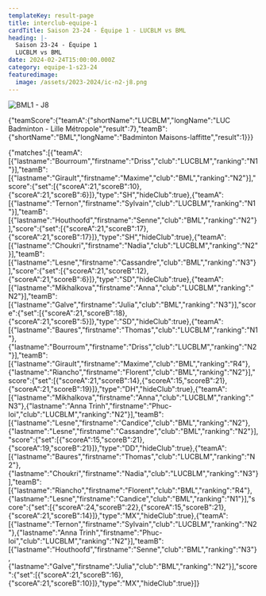 ```yaml
---
templateKey: result-page
title: interclub-equipe-1
cardTitle: Saison 23-24 - Équipe 1 - LUCBLM vs BML 
heading: |-
  Saison 23-24 - Équipe 1
  LUCBLM vs BML
date: 2024-02-24T15:00:00.000Z
category: equipe-1-s23-24
featuredimage:
  image: /assets/2023-2024/ic-n2-j8.png
---
```

![](/assets/2023-2024/ic-n2-j8.png "BML1 - J8")

<teamscoreboard>{"teamScore":{"teamA":{"shortName":"LUCBLM","longName":"LUC Badminton - Lille Métropole","result":7},"teamB":{"shortName":"BML","longName":"Badminton Maisons-laffitte","result":1}}}</teamscoreboard>

<scoreboard>{"matches":[{"teamA":[{"lastname":"Bourroum","firstname":"Driss","club":"LUCBLM","ranking":"N1"}],"teamB":[{"lastname":"Girault","firstname":"Maxime","club":"BML","ranking":"N2"}],"score":{"set":[{"scoreA":21,"scoreB":10},{"scoreA":21,"scoreB":6}]},"type":"SH","hideClub":true},{"teamA":[{"lastname":"Ternon","firstname":"Sylvain","club":"LUCBLM","ranking":"N1"}],"teamB":[{"lastname":"Houthoofd","firstname":"Senne","club":"BML","ranking":"N2"}],"score":{"set":[{"scoreA":21,"scoreB":17},{"scoreA":21,"scoreB":17}]},"type":"SH","hideClub":true},{"teamA":[{"lastname":"Choukri","firstname":"Nadia","club":"LUCBLM","ranking":"N2"}],"teamB":[{"lastname":"Lesne","firstname":"Cassandre","club":"BML","ranking":"N3"}],"score":{"set":[{"scoreA":21,"scoreB":12},{"scoreA":21,"scoreB":6}]},"type":"SD","hideClub":true},{"teamA":[{"lastname":"Mikhalkova","firstname":"Anna","club":"LUCBLM","ranking":"N2"}],"teamB":[{"lastname":"Galve","firstname":"Julia","club":"BML","ranking":"N3"}],"score":{"set":[{"scoreA":21,"scoreB":18},{"scoreA":21,"scoreB":5}]},"type":"SD","hideClub":true},{"teamA":[{"lastname":"Baures","firstname":"Thomas","club":"LUCBLM","ranking":"N1"},{"lastname":"Bourroum","firstname":"Driss","club":"LUCBLM","ranking":"N2"}],"teamB":[{"lastname":"Girault","firstname":"Maxime","club":"BML","ranking":"R4"},{"lastname":"Riancho","firstname":"Florent","club":"BML","ranking":"N2"}],"score":{"set":[{"scoreA":21,"scoreB":14},{"scoreA":15,"scoreB":21},{"scoreA":21,"scoreB":19}]},"type":"DH","hideClub":true},{"teamA":[{"lastname":"Mikhalkova","firstname":"Anna","club":"LUCBLM","ranking":"N3"},{"lastname":"Anna Trinh","firstname":"Phuc-loi","club":"LUCBLM","ranking":"N2"}],"teamB":[{"lastname":"Lesne","firstname":"Candice","club":"BML","ranking":"N2"},{"lastname":"Lesne","firstname":"Cassandre","club":"BML","ranking":"N2"}],"score":{"set":[{"scoreA":15,"scoreB":21},{"scoreA":19,"scoreB":21}]},"type":"DD","hideClub":true},{"teamA":[{"lastname":"Baures","firstname":"Thomas","club":"LUCBLM","ranking":"N2"},{"lastname":"Choukri","firstname":"Nadia","club":"LUCBLM","ranking":"N3"}],"teamB":[{"lastname":"Riancho","firstname":"Florent","club":"BML","ranking":"R4"},{"lastname":"Lesne","firstname":"Candice","club":"BML","ranking":"N1"}],"score":{"set":[{"scoreA":24,"scoreB":22},{"scoreA":15,"scoreB":21},{"scoreA":21,"scoreB":14}]},"type":"MX","hideClub":true},{"teamA":[{"lastname":"Ternon","firstname":"Sylvain","club":"LUCBLM","ranking":"N2"},{"lastname":"Anna Trinh","firstname":"Phuc-loi","club":"LUCBLM","ranking":"N2"}],"teamB":[{"lastname":"Houthoofd","firstname":"Senne","club":"BML","ranking":"N3"},{"lastname":"Galve","firstname":"Julia","club":"BML","ranking":"N2"}],"score":{"set":[{"scoreA":21,"scoreB":16},{"scoreA":21,"scoreB":10}]},"type":"MX","hideClub":true}]}</scoreboard>